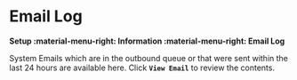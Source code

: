 # Email Log
**Setup :material-menu-right: Information :material-menu-right: Email Log**

System Emails which are in the outbound queue or that were sent within the last 24 hours are available here. Click **`View Email`** to review the contents.
